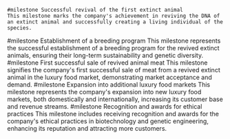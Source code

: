     #milestone Successful revival of the first extinct animal
	This milestone marks the company's achievement in reviving the DNA of an extinct animal and successfully creating a living individual of the species.
#milestone Establishment of a breeding program
	This milestone represents the successful establishment of a breeding program for the revived extinct animals, ensuring their long-term sustainability and genetic diversity.
#milestone First successful sale of revived animal meat
	This milestone signifies the company's first successful sale of meat from a revived extinct animal in the luxury food market, demonstrating market acceptance and demand.
#milestone Expansion into additional luxury food markets
	This milestone represents the company's expansion into new luxury food markets, both domestically and internationally, increasing its customer base and revenue streams.
#milestone Recognition and awards for ethical practices
	This milestone includes receiving recognition and awards for the company's ethical practices in biotechnology and genetic engineering, enhancing its reputation and attracting more customers.

